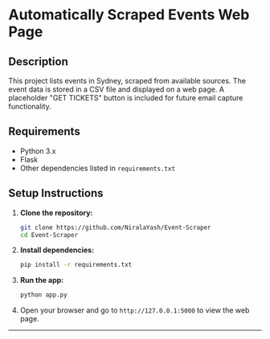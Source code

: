 # Automatically Scraped Events Web Page

## Description

This project lists events in Sydney, scraped from available sources. The event data is stored in a CSV file and displayed on a web page. A placeholder "GET TICKETS" button is included for future email capture functionality.

## Requirements

* Python 3.x
* Flask
* Other dependencies listed in `requirements.txt`

## Setup Instructions

1. **Clone the repository:**

   ```bash
   git clone https://github.com/NiralaYash/Event-Scraper
   cd Event-Scraper
   ```

2. **Install dependencies:**

   ```bash
   pip install -r requirements.txt
   ```

3. **Run the app:**

   ```bash
   python app.py
   ```

4. Open your browser and go to `http://127.0.0.1:5000` to view the web page.

---
